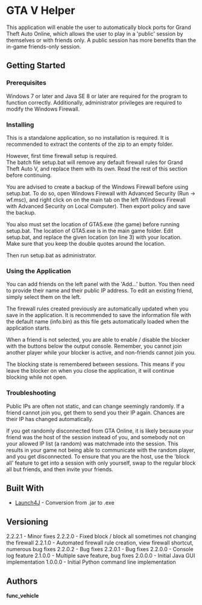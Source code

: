 # GTA V Helper

This application will enable the user to automatically block ports for Grand Theft Auto Online, which allows
the user to play in a 'public' session by themselves or with friends only. A public session has more benefits
than the in-game friends-only session.

## Getting Started

### Prerequisites

Windows 7 or later and Java SE 8 or later are required for the program to function correctly.
Additionally, administrator privileges are required to modify the Windows Firewall.  

### Installing

This is a standalone application, so no installation is required. It is recommended to extract the contents
of the zip to an empty folder.  

However, first time firewall setup is required.  
The batch file setup.bat will remove any default firewall rules for Grand Theft Auto V, and replace them
with its own. Read the rest of this section before continuing.  

You are advised to create a backup of the Windows Firewall before using setup.bat. To do so, open Windows
Firewall with Advanced Security (Run -> wf.msc), and right click on on the main tab on the left
(Windows Firewall with Advanced Security on Local Computer). Then export policy and save the backup.  

You also must set the location of GTA5.exe (the game) before running setup.bat. The location of GTA5.exe
is in the main game folder. Edit setup.bat, and replace the given location (on line 3) with your location.
Make sure that you keep the double quotes around the location.  

Then run setup.bat as administrator.  

### Using the Application

You can add friends on the left panel with the 'Add...' button. You then need to provide their name and
their public IP address. To edit an existing friend, simply select them on the left.

The firewall rules created previously are automatically updated when you save in the application. It is
recommended to save the information file with the default name (info.bin) as this file gets automatically
loaded when the application starts.

When a friend is not selected, you are able to enable / disable the blocker with the buttons below the
output console. Remember, you cannot join another player while your blocker is active, and non-friends
cannot join you.

The blocking state is remembered between sessions. This means if you leave the blocker on when you close
the application, it will continue blocking while not open.

### Troubleshooting

Public IPs are often not static, and can change seemingly randomly. If a friend cannot join you, get them
to send you their IP again. Chances are their IP has changed automatically.

If you get randomly disconnected from GTA Online, it is likely because your friend was the host of the
session instead of you, and somebody not on your allowed IP list (a random) was matchmade into the
session. This results in your game not being able to communicate with the random player, and you get
disconnected. To ensure that you are the host, use the 'block all' feature to get into a session with
only yourself, swap to the regular block all but friends, and then invite your friends.

## Built With

* [Launch4J](https://sourceforge.net/projects/launch4j/) - Conversion from .jar to .exe

## Versioning

2.2.2.1 - Minor fixes
2.2.2.0 - Fixed block / block all sometimes not changing the firewall
2.2.1.0 - Automated firewall rule creation, view firewall shortcut, numerous bug fixes
2.2.0.2 - Bug fixes
2.2.0.1 - Bug fixes
2.2.0.0 - Console log feature
2.1.0.0 - Multiple save feature, bug fixes
2.0.0.0 - Initial Java GUI implementation
1.0.0.0 - Initial Python command line implementation

## Authors
**func_vehicle**
